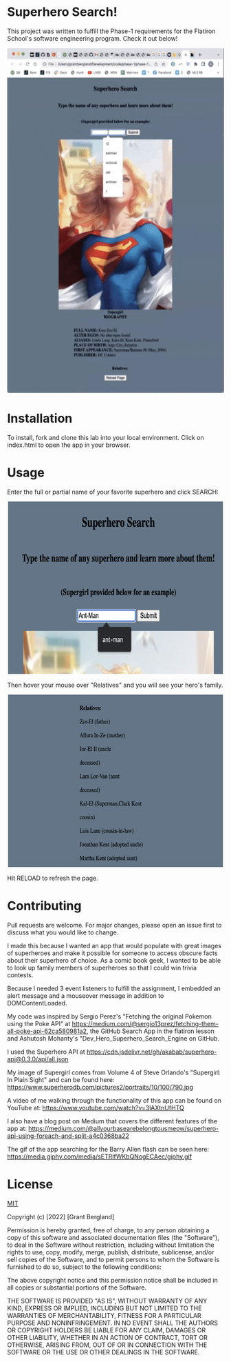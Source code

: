 # Superhero Search! 
This project was written to fulfill the Phase-1 requirements for the Flatiron School's software engineering program. 
Check it out below!
<p align="center">
  <img width="550" height="800" src=demo.gif>
</p>

# Installation
To install, fork and clone this lab into your local environment. Click on index.html to open the app in your browser.

# Usage
Enter the full or partial name of your favorite superhero and click SEARCH:
<p align="center">
  <img width="500" height="400" src=example1.png>
</p>
Then hover your mouse over "Relatives" and you will see your hero's family.
<p align="center">
  <img width="500" height="400" src=example2.png>
</p>
Hit RELOAD to refresh the page.

# Contributing
Pull requests are welcome. For major changes, please open an issue first to discuss what you would like to change.

I made this because I wanted an app that would populate with great images of superheroes and make it possible for someone to access obscure facts about their superhero of choice. As a comic book geek, I wanted to be able to look up family members of superheroes so that I could win trivia contests.

Because I needed 3 event listeners to fulfill the assignment, I embedded an alert message and a mouseover message in addition to DOMContentLoaded.

My code was inspired by Sergio Perez's "Fetching the original Pokemon using the Poke API" at https://medium.com/@sergio13prez/fetching-them-all-poke-api-62ca580981a2, the GitHub Search App in the flatiron lesson and Ashutosh Mohanty's "Dev_Hero_Superhero_Search_Engine on GitHub.

I used the Superhero API at https://cdn.jsdelivr.net/gh/akabab/superhero-api@0.3.0/api/all.json

My image of Supergirl comes from Volume 4 of Steve Orlando's "Supergirl: In Plain Sight" and can be found here: https://www.superherodb.com/pictures2/portraits/10/100/790.jpg

A video of me walking through the functionality of this app can be found on YouTube at: https://www.youtube.com/watch?v=3lAXtnUfHTQ

I also have a blog post on Medium that covers the different features of the app at: https://medium.com/@allyourbasearebelongtousmeow/superhero-api-using-foreach-and-split-a4c0368ba22

The gif of the app searching for the Barry Allen flash can be seen here: https://media.giphy.com/media/sETRlfWKbQNogECAec/giphy.gif

# License
[MIT](https://choosealicense.com/licenses/mit/)

Copyright (c) [2022] [Grant Bergland]

Permission is hereby granted, free of charge, to any person obtaining a copy
of this software and associated documentation files (the "Software"), to deal
in the Software without restriction, including without limitation the rights
to use, copy, modify, merge, publish, distribute, sublicense, and/or sell
copies of the Software, and to permit persons to whom the Software is
furnished to do so, subject to the following conditions:

The above copyright notice and this permission notice shall be included in all
copies or substantial portions of the Software.

THE SOFTWARE IS PROVIDED "AS IS", WITHOUT WARRANTY OF ANY KIND, EXPRESS OR
IMPLIED, INCLUDING BUT NOT LIMITED TO THE WARRANTIES OF MERCHANTABILITY,
FITNESS FOR A PARTICULAR PURPOSE AND NONINFRINGEMENT. IN NO EVENT SHALL THE
AUTHORS OR COPYRIGHT HOLDERS BE LIABLE FOR ANY CLAIM, DAMAGES OR OTHER
LIABILITY, WHETHER IN AN ACTION OF CONTRACT, TORT OR OTHERWISE, ARISING FROM,
OUT OF OR IN CONNECTION WITH THE SOFTWARE OR THE USE OR OTHER DEALINGS IN THE
SOFTWARE.
